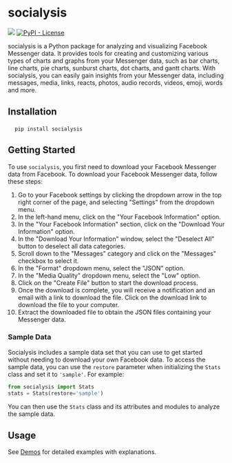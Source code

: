 # socialysis
[![](https://img.shields.io/pypi/v/socialysis)](https://pypi.org/project/socialysis/)
[![PyPI - License](https://img.shields.io/pypi/l/socialysis)](LICENSE)

socialysis is a Python package for analyzing and visualizing Facebook Messenger data. It provides tools for creating and customizing various types of charts and graphs from your Messenger data, such as bar charts, line charts, pie charts, sunburst charts, dot charts, and gantt charts. With socialysis, you can easily gain insights from your Messenger data, including messages, media, links, reacts, photos, audio records, videos, emoji, words and more.

## Installation

    `pip install socialysis`
    
## Getting Started

To use `socialysis`, you first need to download your Facebook Messenger data from Facebook.
To download your Facebook Messenger data, follow these steps:

1. Go to your Facebook settings by clicking the dropdown arrow in the top right corner of the page, and selecting "Settings" from the dropdown menu.
2. In the left-hand menu, click on the "Your Facebook Information" option.
3. In the "Your Facebook Information" section, click on the "Download Your Information" option.
4. In the "Download Your Information" window, select the "Deselect All" button to deselect all data categories.
5. Scroll down to the "Messages" category and click on the "Messages" checkbox to select it.
6. In the "Format" dropdown menu, select the "JSON" option.
7. In the "Media Quality" dropdown menu, select the "Low" option.
8. Click on the "Create File" button to start the download process.
9. Once the download is complete, you will receive a notification and an email with a link to download the file. Click on the download link to download the file to your computer.
10. Extract the downloaded file to obtain the JSON files containing your Messenger data.

### Sample Data

Socialysis includes a sample data set that you can use to get started without needing to download your own Facebook data. To access the sample data, you can use the `restore` parameter when initializing the `Stats` class and set it to `'sample'`. For example:
  ```python
  from socialysis import Stats
  stats = Stats(restore='sample')
  ```
You can then use the `Stats` class and its attributes and modules to analyze the sample data.

## Usage
  See [Demos](./Demos) for detailed examples with explanations.
